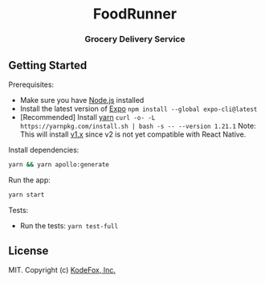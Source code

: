 

<h1 align="center">FoodRunner</h1>
<h3 align="center">Grocery Delivery Service</h3>


## Getting Started

Prerequisites:

- Make sure you have [Node.js](https://nodejs.org) installed
- Install the latest version of [Expo](https://expo.io/learn)
  `npm install --global expo-cli@latest`
- [Recommended] Install [yarn](https://legacy.yarnpkg.com/docs/install)
  `curl -o- -L https://yarnpkg.com/install.sh | bash -s -- --version 1.21.1`
  Note: This will install [v1.x](https://github.com/yarnpkg/yarn/releases) since v2 is not yet compatible with React Native.

Install dependencies:

```sh
yarn && yarn apollo:generate
```

Run the app:

```sh
yarn start
```

Tests:

- Run the tests:
  `yarn test-full`

## License

MIT. Copyright (c) [KodeFox, Inc.](https://github.com/kodefox)
